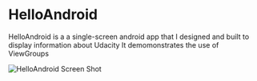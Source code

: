 # HelloAndroid
HelloAndroid is a  a single-screen android app that I designed and built to display information about Udacity
It demomonstrates the use of ViewGroups



![HelloAndroid Screen Shot](HelloAndroid/HelloAndroid-ScreenShots/helloandroid1.png "alt=helloandroid.png")
